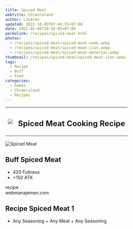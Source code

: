 ```yaml
---
title: Spiced Meat
webtitle: Chimeraland
author: L3n4r0x
updated: 2022-10-05T07:46:55+07:00
date: 2022-01-06T20:56:03+07:00
permalink: /recipes/spiced-meat.html
photos:
  - /recipes/spiced-meat/spiced-meat-name.webp
  - /recipes/spiced-meat/spiced-meat-icon.webp
  - /recipes/spiced-meat/spiced-meat-material.webp
thumbnail: /recipes/spiced-meat/spiced-meat-icon.webp
tags:
  - Recipe
  - Buff
  - Food
categories:
  - Games
  - Chimeraland
  - Recipes
---
```


<section id="bootstrap-wrapper"><link rel="stylesheet" href="https://cdn.statically.io/gh/dimaslanjaka/Web-Manajemen/40ac3225/css/bootstrap-4.5-wrapper.css"/><div class="row mb-2"><div class="col-md-12 mb-2"><table class="table" id="post-info"><tbody><tr><td><img class="d-inline-block me-2" src="/chimeraland/recipes/spiced-meat/spiced-meat-icon.webp" width="auto" height="auto"/></td><td><h1 class="fs-5">Spiced Meat Cooking Recipe</h1></td></tr></tbody></table></div></div><div class="card mb-2"><div class="row g-0"><div class="col-sm-4 position-relative mb-2"><img src="/chimeraland/recipes/spiced-meat/spiced-meat-material.webp" class="card-img fit-cover w-100 h-100" alt="Spiced Meat" data-fancybox="true"/></div><div class="col-sm-8 mb-2"><div class="card-body"><h2 class="card-title fs-5">Buff Spiced Meat</h2><div class="card-text"><ul><li>420 Fullness</li><li>+150 ATK</li></ul></div><span class="badge rounded-pill bg-dark">recipe</span></div><div class="card-footer text-end text-muted">webmanajemen.com</div></div></div></div><div class="row mb-2"><div class="col-12 col-lg-6 recipe-item mb-2"><div class="card"><div class="card-body"><h2 class="card-title fs-5">Recipe Spiced Meat 1</h2><div class="card-text"><ul><li>Any Seasoning<span> + </span>Any Meat<span> + </span>Any Seasoning</li></ul></div></div></div></div></div></section>
